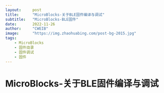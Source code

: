 ```yaml
---
layout:     post
title:      "MicroBlocks-关于BLE固件编译与调试"
subtitle:   "MicroBlocks-BLE固件"
date:       2022-11-26
author:     "CWEIB"
image:      "https://img.zhaohuabing.com/post-bg-2015.jpg"
tags:
    - MicroBlocks
    - 固件烧录
    - 固件调试
    - 固件
---
```


# MicroBlocks-关于BLE固件编译与调试

